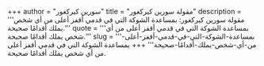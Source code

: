 +++
author = "سورين كيركغور"
title = "مقولة سورين كيركغور"
description = '''مقولة سورين كيركغور: بمساعدة الشوكة التي في قدمي أقفز أعلى من أي شخص يملك أقدامًا صحيحة.'''
quote = '''بمساعدة الشوكة التي في قدمي أقفز أعلى من أي شخص يملك أقدامًا صحيحة.'''
slug = '''بمساعدة-الشوكة-التي-في-قدمي-أقفز-أعلى-من-أي-شخص-يملك-أقدامًا-صحيحة'''
+++
بمساعدة الشوكة التي في قدمي أقفز أعلى من أي شخص يملك أقدامًا صحيحة.
